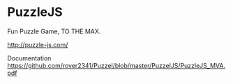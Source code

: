 # PuzzleJS

Fun Puzzle Game, TO THE MAX.

http://puzzle-js.com/

Documentation
https://github.com/rover2341/Puzzel/blob/master/PuzzelJS/PuzzleJS_MVA.pdf
